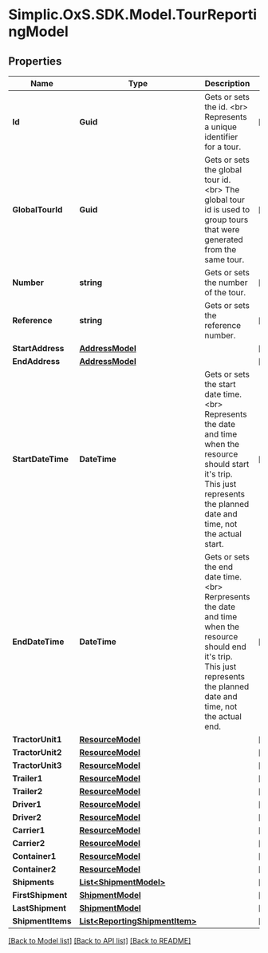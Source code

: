 # Simplic.OxS.SDK.Model.TourReportingModel

## Properties

Name | Type | Description | Notes
------------ | ------------- | ------------- | -------------
**Id** | **Guid** | Gets or sets the id.  &lt;br&gt;  Represents a unique identifier for a tour.   | [optional] 
**GlobalTourId** | **Guid** | Gets or sets the global tour id.  &lt;br&gt;  The global tour id is used to group tours that were generated from the same tour.   | [optional] 
**Number** | **string** | Gets or sets the number of the tour. | [optional] 
**Reference** | **string** | Gets or sets the reference number. | [optional] 
**StartAddress** | [**AddressModel**](AddressModel.md) |  | [optional] 
**EndAddress** | [**AddressModel**](AddressModel.md) |  | [optional] 
**StartDateTime** | **DateTime** | Gets or sets the start date time.  &lt;br&gt;  Represents the date and time when the resource should start it&#39;s trip.    This just represents the planned date and time, not the actual start. | [optional] 
**EndDateTime** | **DateTime** | Gets or sets the end date time.  &lt;br&gt;  Rerpresents the date and time when the resource should end it&#39;s trip.    This just represents the planned date and time, not the actual end. | [optional] 
**TractorUnit1** | [**ResourceModel**](ResourceModel.md) |  | [optional] 
**TractorUnit2** | [**ResourceModel**](ResourceModel.md) |  | [optional] 
**TractorUnit3** | [**ResourceModel**](ResourceModel.md) |  | [optional] 
**Trailer1** | [**ResourceModel**](ResourceModel.md) |  | [optional] 
**Trailer2** | [**ResourceModel**](ResourceModel.md) |  | [optional] 
**Driver1** | [**ResourceModel**](ResourceModel.md) |  | [optional] 
**Driver2** | [**ResourceModel**](ResourceModel.md) |  | [optional] 
**Carrier1** | [**ResourceModel**](ResourceModel.md) |  | [optional] 
**Carrier2** | [**ResourceModel**](ResourceModel.md) |  | [optional] 
**Container1** | [**ResourceModel**](ResourceModel.md) |  | [optional] 
**Container2** | [**ResourceModel**](ResourceModel.md) |  | [optional] 
**Shipments** | [**List&lt;ShipmentModel&gt;**](ShipmentModel.md) |  | [optional] 
**FirstShipment** | [**ShipmentModel**](ShipmentModel.md) |  | [optional] 
**LastShipment** | [**ShipmentModel**](ShipmentModel.md) |  | [optional] 
**ShipmentItems** | [**List&lt;ReportingShipmentItem&gt;**](ReportingShipmentItem.md) |  | [optional] 

[[Back to Model list]](../README.md#documentation-for-models) [[Back to API list]](../README.md#documentation-for-api-endpoints) [[Back to README]](../README.md)

